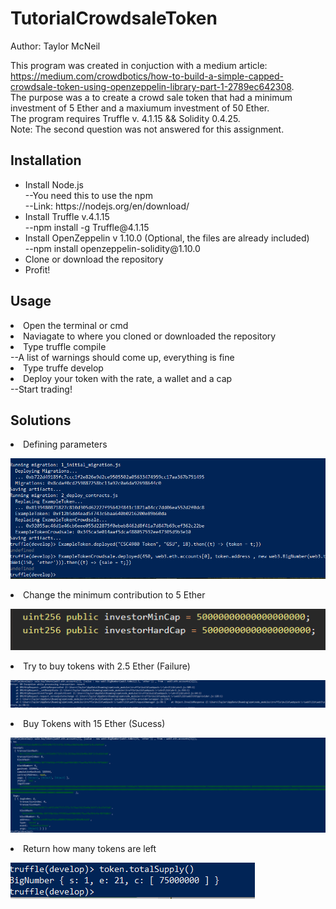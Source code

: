 <h1> TutorialCrowdsaleToken </h1>
Author: Taylor McNeil

This program was created in conjuction with a medium article: https://medium.com/crowdbotics/how-to-build-a-simple-capped-crowdsale-token-using-openzeppelin-library-part-1-2789ec642308. <br>
The purpose was a to create a crowd sale token that had a minimum investment of 5 Ether and a maxiumum investment of 50 Ether. <br>
The program requires Truffle v. 4.1.15 && Solidity 0.4.25. <br>
Note: The second question was not answered for this assignment.<br>

<h2> Installation </h2>
<ul>
<li> Install Node.js </li>
  --You need this to use the npm <br>
  --Link: https://nodejs.org/en/download/ <br>
 <li> Install Truffle v.4.1.15</li> 
  --npm install -g Truffle@4.1.15 <br>
  <li> Install OpenZeppelin v 1.10.0 (Optional, the files are already included) </li>
  --npm install openzeppelin-solidity@1.10.0 <br>
 <li> Clone or download the repository </li> 
<li> Profit! </li> 
 </ul>

<h2> Usage </h2>
<li> Open the terminal or cmd </li>
<li> Naviagate to where you cloned or downloaded the repository </li>
<li> Type truffle compile </li>
   --A list of warnings should come up, everything is fine </li>
<li>Type truffe develop </li>  
<li> Deploy your token with the rate, a wallet and a cap </li>
   --Start trading!
   
<h2> Solutions </h2>
<li> Defining parameters </li>
<p align = "left">
  <img src = "Pictures/CSC4980 Token.PNG" > </p>
<li>Change the minimum contribution to 5 Ether </li>
<p align = "left">
  <img src = "Pictures/Change the minimum contribution.PNG" > </p>
<li>Try to buy tokens with 2.5 Ether (Failure) </li>
<p align = "left">
  <img src = "Pictures/Truffle 2.5.PNG" > </p>
<li>Buy Tokens with 15 Ether (Sucess) </li>
<p align = "left">
  <img src = "Pictures/Truffle 15. PNG.PNG"> </p>
<li> Return how many tokens are left </li>
<p align = "left">
  <img src = "Pictures/Truffle leftover.PNG" > </p>
